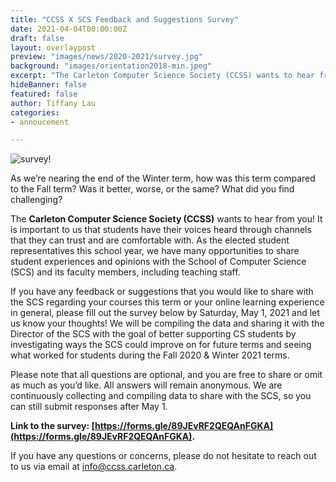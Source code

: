 ```yaml
---
title: "CCSS X SCS Feedback and Suggestions Survey"
date: 2021-04-04T00:00:00Z
draft: false
layout: overlaypost
preview: "images/news/2020-2021/survey.jpg"
background: "images/orientation2018-min.jpeg"
excerpt: "The Carleton Computer Science Society (CCSS) wants to hear from you! "
hideBanner: false
featured: false
author: Tiffany Lau
categories:
- annoucement

---
```


![survey!](/ccss-website/images/news/2020-2021/survey.jpg)

As we’re nearing the end of the Winter term, how was this term compared to the Fall term? Was it better, worse, or the same? What did you find challenging?

The **Carleton Computer Science Society (CCSS)** wants to hear from you! It is important to us that students have their voices heard through channels that they can trust and are comfortable with. As the elected student representatives this school year, we have many opportunities to share student experiences and opinions with the School of Computer Science (SCS) and its faculty members, including teaching staff.

If you have any feedback or suggestions that you would like to share with the SCS regarding your courses this term or your online learning experience in general, please fill out the survey below by Saturday, May 1, 2021 and let us know your thoughts! We will be compiling the data and sharing it with the Director of the SCS with the goal of better supporting CS students by investigating ways the SCS could improve on for future terms and seeing what worked for students during the Fall 2020 & Winter 2021 terms.

Please note that all questions are optional, and you are free to share or omit as much as you’d like. All answers will remain anonymous. We are continuously collecting and compiling data to share with the SCS, so you can still submit responses after May 1.

**Link to the survey: [https://forms.gle/89JEvRF2QEQAnFGKA](https://forms.gle/89JEvRF2QEQAnFGKA).**

If you have any questions or concerns, please do not hesitate to reach out to us via email at info@ccss.carleton.ca.
